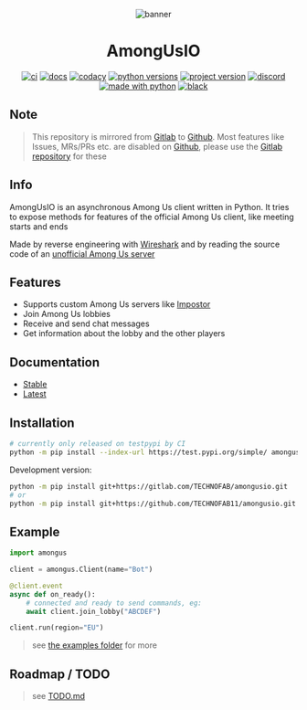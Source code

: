 <div align="center">

![banner](https://cdn.technofab.de/images/amongusio-banner.png)

# AmongUsIO
[![ci](https://img.shields.io/gitlab/pipeline/technofab/amongusio/master?label=Pipeline&logo=gitlab)](https://gitlab.com/TECHNOFAB/amongusio/-/commits/master)
[![docs](https://img.shields.io/readthedocs/amongusio/latest?label=Docs&logo=read%20the%20docs&logoColor=%23fff)](https://amongusio.readthedocs.io/en/latest/)
[![codacy](https://img.shields.io/codacy/grade/7a406c97da5546488d4a28829ce7134e?label=Code%20Quality&logo=codacy)](https://www.codacy.com/gl/TECHNOFAB/amongusio)
[![python versions](https://img.shields.io/pypi/pyversions/amongus?label=Versions&logo=python&logoColor=white)](https://pypi.org/project/amongus/)
[![project version](https://img.shields.io/pypi/v/amongus?label=PyPi&logo=pypi&color=%23FFD43B&logoColor=white)](https://pypi.org/project/amongus/)
[![discord](https://img.shields.io/discord/747858042007060613?color=7289da&label=Discord&logo=discord&logoColor=white)](https://tecf.de/amongusio-discord)
[![made with python](https://img.shields.io/badge/Made%20with-Python-007ec6.svg?logo=python&logoColor=white)](https://www.python.org/)
[![black](https://img.shields.io/badge/Code%20Style-black-000.svg)](https://github.com/psf/black)

</div>

## Note
> This repository is mirrored from [Gitlab][gitlab-repo] to [Github][github-repo].
> Most features like Issues, MRs/PRs etc. are disabled on [Github][github-repo], please use the
> [Gitlab repository][gitlab-repo] for these

## Info
AmongUsIO is an asynchronous Among Us client written in Python. 
It tries to expose methods for features of the official Among Us client, like meeting starts and ends

Made by reverse engineering with [Wireshark](https://www.wireshark.org/) and by reading the source code of an [unofficial Among Us server][impostor/impostor]

## Features
- Supports custom Among Us servers like [Impostor][impostor/impostor]
- Join Among Us lobbies
- Receive and send chat messages
- Get information about the lobby and the other players

## Documentation
- [Stable](https://amongusio.readthedocs.io/en/stable)
- [Latest](https://amongusio.readthedocs.io/en/latest)

## Installation
```sh
# currently only released on testpypi by CI
python -m pip install --index-url https://test.pypi.org/simple/ amongusio
```

Development version:
```sh
python -m pip install git+https://gitlab.com/TECHNOFAB/amongusio.git
# or
python -m pip install git+https://github.com/TECHNOFAB11/amongusio.git
```

## Example
```python
import amongus

client = amongus.Client(name="Bot")

@client.event
async def on_ready():
    # connected and ready to send commands, eg:
    await client.join_lobby("ABCDEF")

client.run(region="EU")
```
> see [the examples folder](examples) for more

## Roadmap / TODO

> see [TODO.md](TODO.md)

[gitlab-repo]: https://gitlab.com/TECHNOFAB/amongusio
[github-repo]: https://github.com/TECHNOFAB11/amongusio
[impostor/impostor]: https://github.com/Impostor/Impostor
